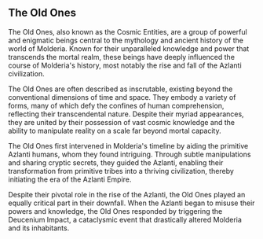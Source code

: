 ## The Old Ones

The Old Ones, also known as the Cosmic Entities, are a group of powerful and enigmatic beings central to the mythology and ancient history of the world of Molderia. Known for their unparalleled knowledge and power that transcends the mortal realm, these beings have deeply influenced the course of Molderia's history, most notably the rise and fall of the Azlanti civilization.

The Old Ones are often described as inscrutable, existing beyond the conventional dimensions of time and space. They embody a variety of forms, many of which defy the confines of human comprehension, reflecting their transcendental nature. Despite their myriad appearances, they are united by their possession of vast cosmic knowledge and the ability to manipulate reality on a scale far beyond mortal capacity.

The Old Ones first intervened in Molderia's timeline by aiding the primitive Azlanti humans, whom they found intriguing. Through subtle manipulations and sharing cryptic secrets, they guided the Azlanti, enabling their transformation from primitive tribes into a thriving civilization, thereby initiating the era of the Azlanti Empire.

Despite their pivotal role in the rise of the Azlanti, the Old Ones played an equally critical part in their downfall. When the Azlanti began to misuse their powers and knowledge, the Old Ones responded by triggering the Deucenium Impact, a cataclysmic event that drastically altered Molderia and its inhabitants.
